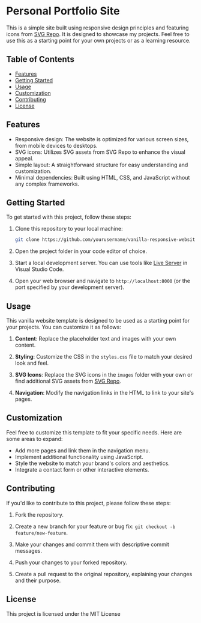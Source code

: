 # Personal Portfolio Site

This is a simple site built using responsive design principles and featuring icons from [SVG Repo](https://www.svgrepo.com/). It is designed to showcase my projects. Feel free to use this as a starting point for your own projects or as a learning resource.

## Table of Contents

- [Features](#features)
- [Getting Started](#getting-started)
- [Usage](#usage)
- [Customization](#customization)
- [Contributing](#contributing)
- [License](#license)

## Features

- Responsive design: The website is optimized for various screen sizes, from mobile devices to desktops.
- SVG icons: Utilizes SVG assets from SVG Repo to enhance the visual appeal.
- Simple layout: A straightforward structure for easy understanding and customization.
- Minimal dependencies: Built using HTML, CSS, and JavaScript without any complex frameworks.

## Getting Started

To get started with this project, follow these steps:

1. Clone this repository to your local machine:

   ```bash
   git clone https://github.com/yourusername/vanilla-responsive-website.git
   ```

2. Open the project folder in your code editor of choice.

3. Start a local development server. You can use tools like [Live Server](https://marketplace.visualstudio.com/items?itemName=ritwickdey.LiveServer) in Visual Studio Code.

4. Open your web browser and navigate to `http://localhost:8000` (or the port specified by your development server).

## Usage

This vanilla website template is designed to be used as a starting point for your projects. You can customize it as follows:

1. **Content**: Replace the placeholder text and images with your own content.

2. **Styling**: Customize the CSS in the `styles.css` file to match your desired look and feel.

3. **SVG Icons**: Replace the SVG icons in the `images` folder with your own or find additional SVG assets from [SVG Repo](https://www.svgrepo.com/).

4. **Navigation**: Modify the navigation links in the HTML to link to your site's pages.

## Customization

Feel free to customize this template to fit your specific needs. Here are some areas to expand:

- Add more pages and link them in the navigation menu.
- Implement additional functionality using JavaScript.
- Style the website to match your brand's colors and aesthetics.
- Integrate a contact form or other interactive elements.

## Contributing

If you'd like to contribute to this project, please follow these steps:

1. Fork the repository.

2. Create a new branch for your feature or bug fix: `git checkout -b feature/new-feature`.

3. Make your changes and commit them with descriptive commit messages.

4. Push your changes to your forked repository.

5. Create a pull request to the original repository, explaining your changes and their purpose.

## License

This project is licensed under the MIT License
